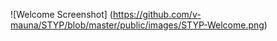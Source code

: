 
![Welcome Screenshot] (https://github.com/v-mauna/STYP/blob/master/public/images/STYP-Welcome.png)
